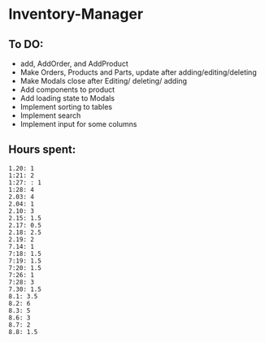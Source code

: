 # Inventory-Manager

## To DO:

- add, AddOrder, and AddProduct
- Make Orders, Products and Parts, update after adding/editing/deleting
- Make Modals close after Editing/ deleting/ adding
- Add components to product
- Add loading state to Modals
- Implement sorting to tables
- Implement search
- Implement input for some columns

## Hours spent:

    1.20: 1
    1:21: 2
    1:27: : 1
    1:28: 4
    2.03: 4
    2.04: 1
    2.10: 3
    2.15: 1.5
    2.17: 0.5
    2.18: 2.5
    2.19: 2
    7.14: 1
    7:18: 1.5
    7:19: 1.5
    7:20: 1.5
    7:26: 1
    7:28: 3
    7.30: 1.5
    8.1: 3.5
    8.2: 6
    8.3: 5
    8.6: 3
    8.7: 2
    8.8: 1.5
